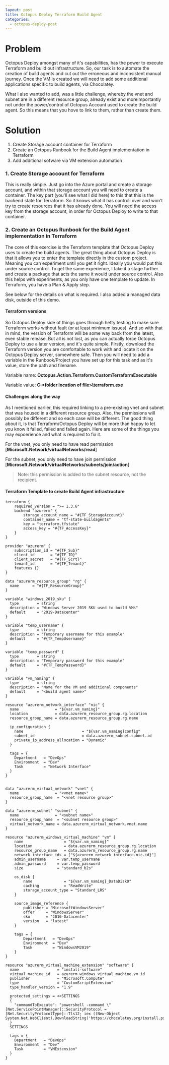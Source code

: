 ```yaml
---
layout: post
title: Octopus Deploy Terraform Build Agent
categories:
  - octopus-deploy-post
---
```


# Problem

Octopus Deploy amongst many of it's capabilities, has the power to execute Terraform and build out infrastructure.
So, our task is to automate the creation of build agents and cut out the erroneous and inconsistent manual journey. 
Once the VM is created we will need to add some additional applications specific to build agents, via Chocolatey.

What I also wanted to add, was a little challenge, whereby the vnet and subnet are in a different resource group,
already exist and moreimportantly not under the power/control of Octopus Account used to create the build agent.
So this means that you hove to link to them, rather than create them.

# Solution

1. Create Storage account container for Terraform
2. Create an Octopus Runbook for the Build Agent implementation in Terraform
3. Add additional sofware via VM extension automation

### 1. Create Storage account for Terraform

This is really simple. Just go into the Azure portal and create a storage account, and within that storage account
you will need to create a container. The key part (you'll see what I did here) to this that this is the backend
state for Terraform. So it knows what it has controll over and won't try to create resources that it has already done.
You will need the access key from the storage account, in order for Octopus Deploy to write to that container.

### 2. Create an Octopus Runbook for the Build Agent implementation in Terraform

The core of this exercise is the Terraform template that Octopus Deploy uses to create the build agents.
The great thing about Octopus Deploy is that it allows you to enter the template directly in the custom project.
Meaning you can experiment until you get it right. Ideally you would put this under source control.
To get the same experience, I take it a stage further and create a package that acts the same it would under source control.
Also this helps with experiments, as you only have one template to update. In Terraform, you have a Plan & Apply step.

See below for the details on what is required. I also added a managed data disk, outside of this demo.

#### Terraform versions

So Octopus Deploy side of things goes through hefty testing to make sure Terraform works without fault (or at least minimum issues).
And so with that in mind, the version of Terraform will be some way back from the latest, even stable release.
But all is not lost, as you can actually force Octopus Deploy to use a later version, and it's quite simple.
Firstly, download the Terraform version you are comfortable to work with and locate it on the Octopus Deploy server, somewhere safe.
Then you will need to add a variable in the Runbook/Project you have set up for this task and as it's value, store the path and filename.

Variable name: **Octopus.Action.Terraform.CustomTerraformExecutable** 

Variable value: **C:\<folder location of file>\terraform.exe**

#### Challenges along the way

As I mentioned earlier, this required linking to a pre-existing vnet and subnet that was housed in a different resource group.
Also, the permissions will possibly be different and so each case will be different. The good thing about it,
is that Terraform/Octopus Deploy will be more than happy to let you know it failed, failed and failed again.
Here are some of the things you may expoerience and what is required to fix it.

For the vnet, you only need to have read permission [**Microsoft.Network/virtualNetworks/read**]

For the subnet, you only need to have join permission [**Microsoft.Network/virtualNetworks/subnets/join/action**]
> Note: this permission is added to the subnet resource, not the recipient. 

#### Terraform Template to create Build Agent infrastructure
```
terraform {
    required_version = ">= 1.3.6"
    backend "azurerm" {
        storage_account_name = "#{TF_StorageAccount}"
        container_name = "tf-state-buildagents"
        key = "terraform.tfstate"
        access_key = "#{TF_AccessKey}"
    }
}

provider "azurerm" {
    subscription_id = "#{TF_Sub}"
    client_id       = "#{TF_ID}"
    client_secret   = "#{TF_Scrt}"
    tenant_id       = "#{TF_Tenant}"
	features {}
}

data "azurerm_resource_group" "rg" {
  name     	= "#{TF_ResourceGroup}"
}

variable "windows_2019_sku" {
  type        = string
  description = "Windows Server 2019 SKU used to build VMs"
  default     = "2019-Datacenter"
}

variable "temp_username" {
  type        = string
  description = "Temporary username for this example"
  default     = "#{TF_TempUsername}"
}

variable "temp_password" {
  type        = string
  description = "Temporary password for this example"
  default     = "#{TF_TempPassword}"
}

variable "vm_naming" {
  type        = string
  description = "Name for the VM and additional components"
  default     = "<build agent name>"
}

resource "azurerm_network_interface" "nic" {
  name                = "${var.vm_naming}"
  location            = data.azurerm_resource_group.rg.location
  resource_group_name = data.azurerm_resource_group.rg.name

  ip_configuration {
    name                          = "${var.vm_naming}config"
    subnet_id                     = data.azurerm_subnet.subnet.id
    private_ip_address_allocation = "Dynamic"
  }

  tags = {
    Department   = "DevOps"
    Environment  = "Dev"
    Task         = "Network Interface"
  }
}


data "azurerm_virtual_network" "vnet" {
  name                = "<vnet name>"
  resource_group_name  = "<vnet resource group>"
}

data "azurerm_subnet" "subnet" {
  name                = "<subnet name>"
  resource_group_name  = "<subnet resource group>"
  virtual_network_name = data.azurerm_virtual_network.vnet.name
}

resource "azurerm_windows_virtual_machine" "vm" {
    name                  = "${var.vm_naming}"
    location              = data.azurerm_resource_group.rg.location
    resource_group_name   = data.azurerm_resource_group.rg.name
    network_interface_ids = ["${azurerm_network_interface.nic.id}"]
    admin_username     = var.temp_username
    admin_password     = var.temp_password
    size               = "standard_b2s"

    os_disk {
        name              = "${var.vm_naming}_DataDisk0"
        caching           = "ReadWrite"
	    storage_account_type = "Standard_LRS"
    }

    source_image_reference {
        publisher = "MicrosoftWindowsServer"
        offer     = "WindowsServer"
        sku       = "2016-Datacenter"
        version   = "latest"
    }

    tags = {
        Department   = "DevOps"
        Environment  = "Dev"
        Task         = "WindowsVM2019"
    }
}

resource "azurerm_virtual_machine_extension" "software" {
  name                 = "install-software"
  virtual_machine_id   = azurerm_windows_virtual_machine.vm.id
  publisher            = "Microsoft.Compute"
  type                 = "CustomScriptExtension"
  type_handler_version = "1.9"

  protected_settings = <<SETTINGS
  {
    "commandToExecute": "powershell -command \"[Net.ServicePointManager]::SecurityProtocol = [Net.SecurityProtocolType]::Tls12; iex ((New-Object System.Net.WebClient).DownloadString('https://chocolatey.org/install.ps1'))\""
  }
  SETTINGS

  tags = {
    Department   = "DevOps"
    Environment  = "Dev"
    Task         = "VMExtension"
  }
}


```
